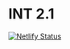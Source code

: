 # INT 2.1

[![Netlify Status](https://api.netlify.com/api/v1/badges/109f5bde-9efc-43cc-8b8e-9c042b064986/deploy-status)](https://app.netlify.com/sites/ashah/deploys)
